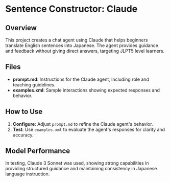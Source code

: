 # Sentence Constructor: Claude

## Overview

This project creates a chat agent using Claude that helps beginners translate English sentences into Japanese. The agent provides guidance and feedback without giving direct answers, targeting JLPT5 level learners.

## Files

- **prompt.md**: Instructions for the Claude agent, including role and teaching guidelines.
- **examples.xml**: Sample interactions showing expected responses and behavior.

## How to Use

1. **Configure**: Adjust `prompt.md` to refine the Claude agent's behavior.
2. **Test**: Use `examples.xml` to evaluate the agent's responses for clarity and accuracy.

## Model Performance

In testing, Claude 3 Sonnet was used, showing strong capabilities in providing structured guidance and maintaining consistency in Japanese language instruction. 
